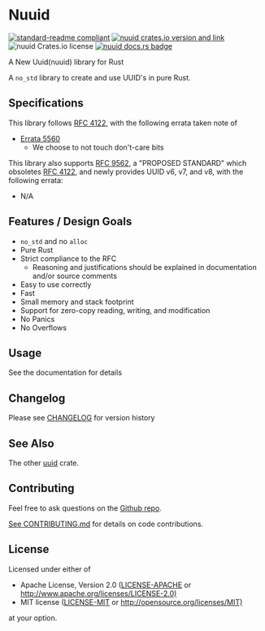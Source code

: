 # Nuuid

[![standard-readme compliant](https://img.shields.io/badge/readme%20style-standard-brightgreen.svg)](https://github.com/RichardLitt/standard-readme)
[![nuuid crates.io version and link](https://img.shields.io/crates/v/nuuid.svg)](https://crates.io/crates/nuuid)
![nuuid Crates.io license](https://img.shields.io/crates/l/nuuid)
[![nuuid docs.rs badge](https://docs.rs/nuuid/badge.svg)](https://docs.rs/nuuid)

A New Uuid(nuuid) library for Rust

A `no_std` library to create and use UUID's in pure Rust.

## Specifications

This library follows [RFC 4122], with the following errata taken note of

- [Errata 5560][eid5560]
  - We choose to not touch don't-care bits

This library also supports [RFC 9562], a "PROPOSED STANDARD" which obsoletes [RFC 4122], and newly provides UUID v6, v7, and v8, with the following errata:

- N/A

## Features / Design Goals

- `no_std` and no `alloc`
- Pure Rust
- Strict compliance to the RFC
  - Reasoning and justifications should be explained in documentation and/or source comments
- Easy to use correctly
- Fast
- Small memory and stack footprint
- Support for zero-copy reading, writing, and modification
- No Panics
- No Overflows

## Usage

See the documentation for details

## Changelog

Please see [CHANGELOG](CHANGELOG.md) for version history

## See Also

The other [uuid](https://crates.io/crates/uuid) crate.

## Contributing

Feel free to ask questions on the [Github repo](https://github.com/TaraNix-Linux/uuid).

[See CONTRIBUTING.md](CONTRIBUTING.md) for details on code contributions.

## License

Licensed under either of

- Apache License, Version 2.0
   ([LICENSE-APACHE](LICENSE-APACHE) or <http://www.apache.org/licenses/LICENSE-2.0)>
- MIT license
   ([LICENSE-MIT](LICENSE-MIT) or <http://opensource.org/licenses/MIT)>

at your option.

[RFC 4122]: https://www.rfc-editor.org/rfc/rfc4122
[RFC 9562]: https://www.rfc-editor.org/info/rfc9562
[eid5560]: https://www.rfc-editor.org/errata/eid5560
